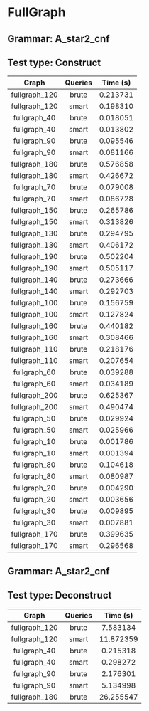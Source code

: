 # FullGraph

## Grammar: A_star2_cnf
## Test type: Construct

| Graph | Queries | Time (s) |
|:-----:|:-------:|:--------:|
| fullgraph_120 | brute | 0.213731 |
| fullgraph_120 | smart | 0.198310 |
| fullgraph_40 | brute | 0.018051 |
| fullgraph_40 | smart | 0.013802 |
| fullgraph_90 | brute | 0.095546 |
| fullgraph_90 | smart | 0.081166 |
| fullgraph_180 | brute | 0.576858 |
| fullgraph_180 | smart | 0.426672 |
| fullgraph_70 | brute | 0.079008 |
| fullgraph_70 | smart | 0.086728 |
| fullgraph_150 | brute | 0.265786 |
| fullgraph_150 | smart | 0.313826 |
| fullgraph_130 | brute | 0.294795 |
| fullgraph_130 | smart | 0.406172 |
| fullgraph_190 | brute | 0.502204 |
| fullgraph_190 | smart | 0.505117 |
| fullgraph_140 | brute | 0.273666 |
| fullgraph_140 | smart | 0.292703 |
| fullgraph_100 | brute | 0.156759 |
| fullgraph_100 | smart | 0.127824 |
| fullgraph_160 | brute | 0.440182 |
| fullgraph_160 | smart | 0.308466 |
| fullgraph_110 | brute | 0.218176 |
| fullgraph_110 | smart | 0.207654 |
| fullgraph_60 | brute | 0.039288 |
| fullgraph_60 | smart | 0.034189 |
| fullgraph_200 | brute | 0.625367 |
| fullgraph_200 | smart | 0.490474 |
| fullgraph_50 | brute | 0.029924 |
| fullgraph_50 | smart | 0.025966 |
| fullgraph_10 | brute | 0.001786 |
| fullgraph_10 | smart | 0.001394 |
| fullgraph_80 | brute | 0.104618 |
| fullgraph_80 | smart | 0.080987 |
| fullgraph_20 | brute | 0.004290 |
| fullgraph_20 | smart | 0.003656 |
| fullgraph_30 | brute | 0.009895 |
| fullgraph_30 | smart | 0.007881 |
| fullgraph_170 | brute | 0.399635 |
| fullgraph_170 | smart | 0.296568 |

## Grammar: A_star2_cnf
## Test type: Deconstruct

| Graph | Queries | Time (s) |
|:-----:|:-------:|:--------:|
| fullgraph_120 | brute | 7.583134 |
| fullgraph_120 | smart | 11.872359 |
| fullgraph_40 | brute | 0.215318 |
| fullgraph_40 | smart | 0.298272 |
| fullgraph_90 | brute | 2.176301 |
| fullgraph_90 | smart | 5.134998 |
| fullgraph_180 | brute | 26.255547 |
